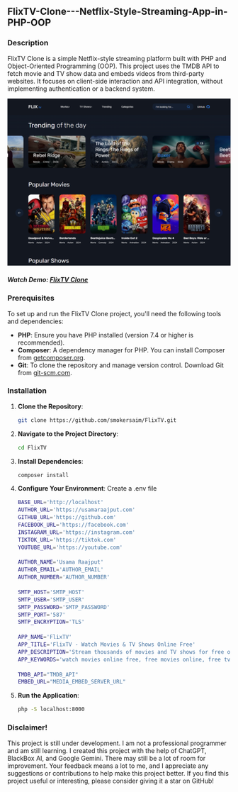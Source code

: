 ## FlixTV-Clone---Netflix-Style-Streaming-App-in-PHP-OOP

### Description

FlixTV Clone is a simple Netflix-style streaming platform built with PHP and Object-Oriented Programming (OOP). This project uses the TMDB API to fetch movie and TV show data and embeds videos from third-party websites. It focuses on client-side interaction and API integration, without implementing authentication or a backend system.

![Preview](assets/images/preview.png)

##### Watch Demo: [FlixTV Clone](https://flixtv.droqsic.com/)

### Prerequisites

To set up and run the FlixTV Clone project, you'll need the following tools and dependencies:

- **PHP**: Ensure you have PHP installed (version 7.4 or higher is recommended).
- **Composer**: A dependency manager for PHP. You can install Composer from [getcomposer.org](https://getcomposer.org/).
- **Git**: To clone the repository and manage version control. Download Git from [git-scm.com](https://git-scm.com/).

### Installation

1. **Clone the Repository**:

   ```bash
   git clone https://github.com/smokersaim/FlixTV.git

   ```

2. **Navigate to the Project Directory**:

   ```bash
   cd FlixTV

   ```

3. **Install Dependencies**:

   ```bash
   composer install

   ```

4. **Configure Your Environment**:
   Create a .env file

   ```bash
   BASE_URL='http://localhost'
   AUTHOR_URL='https://usamaraajput.com'
   GITHUB_URL='https://github.com'
   FACEBOOK_URL='https://facebook.com'
   INSTAGRAM_URL='https://instagram.com'
   TIKTOK_URL='https://tiktok.com'
   YOUTUBE_URL='https://youtube.com'

   AUTHOR_NAME='Usama Raajput'
   AUTHOR_EMAIL='AUTHOR_EMAIL'
   AUTHOR_NUMBER='AUTHOR_NUMBER'

   SMTP_HOST='SMTP_HOST'
   SMTP_USER='SMTP_USER'
   SMTP_PASSWORD='SMTP_PASSWORD'
   SMTP_PORT='587'
   SMTP_ENCRYPTION='TLS'

   APP_NAME='FlixTV'
   APP_TITLE='FlixTV - Watch Movies & TV Shows Online Free'
   APP_DESCRIPTION='Stream thousands of movies and TV shows for free on FlixTV. Discover new favorites and watch classic films anytime, anywhere.'
   APP_KEYWORDS='watch movies online free, free movies online, free tv shows online, stream movies online, free movie streaming, watch tv shows online free, online movies, online tv shows, free streaming, free movie streaming service, watch movies online without registration, best free movie streaming sites, top free movie sites, free movie streaming apps, free movie download, free tv series online, free movie streaming websites, free online movies no signup, free movies to watch online without downloading, free online movies with English subtitles, free movies to watch online without registration, best free movie streaming sites 2024, free movies to watch online legal, free online movies HD, free online movies for kids, free movies to watch online without interruptions, free movies to watch online on mobile, free movies to watch online full length'

   TMDB_API="TMDB_API"
   EMBED_URL="MEDIA_EMBED_SERVER_URL"

   ```

5. **Run the Application**:
   ```bash
   php -S localhost:8000
   ```

### Disclaimer!

This project is still under development. I am not a professional programmer and am still learning. I created this project with the help of ChatGPT, BlackBox AI, and Google Gemini. There may still be a lot of room for improvement. Your feedback means a lot to me, and I appreciate any suggestions or contributions to help make this project better. If you find this project useful or interesting, please consider giving it a star on GitHub!
